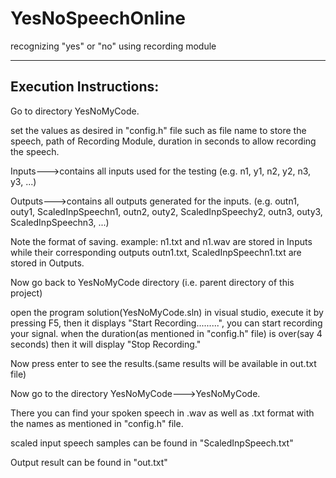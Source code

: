 # YesNoSpeechOnline
recognizing "yes" or "no" using recording module

-----------------------------
Execution Instructions:
-----------------------------

Go to directory YesNoMyCode.

set the values as desired in "config.h" file such as file name to store the speech, path of Recording Module, duration in seconds to allow recording the speech.

Inputs--->contains all inputs used for the testing (e.g. n1, y1, n2, y2, n3, y3, ...)

Outputs--->contains all outputs generated for the inputs. (e.g. outn1, outy1, ScaledInpSpeechn1, outn2, outy2, ScaledInpSpeechy2, outn3, outy3, ScaledInpSpeechn3, ...)

Note the format of saving. example: n1.txt and n1.wav are stored in Inputs while their corresponding outputs outn1.txt, ScaledInpSpeechn1.txt are stored in Outputs.

Now go back to YesNoMyCode directory (i.e. parent directory of this project)

open the program solution(YesNoMyCode.sln) in visual studio, execute it by pressing F5, 
then it displays "Start Recording.........", you can start recording your signal. when the duration(as mentioned in "config.h" file) is over(say 4 seconds) then it will display "Stop Recording."

Now press enter to see the results.(same results will be available in out.txt file)

Now go to the directory YesNoMyCode--->YesNoMyCode.

There you can find your spoken speech in .wav as well as .txt format with the names as mentioned in "config.h" file.

scaled input speech samples can be found in "ScaledInpSpeech.txt"

Output result can be found in "out.txt"
